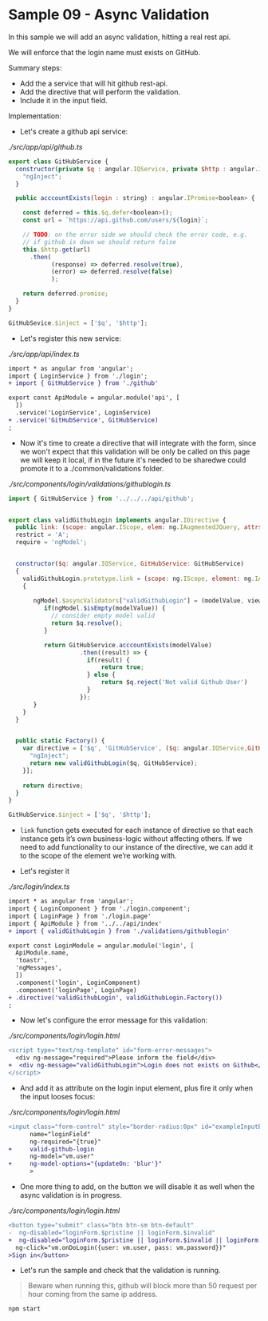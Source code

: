 # Sample 09 - Async Validation


In this sample we will add an async validation, hitting a real rest api.

We will enforce that the login name must exists on GitHub.

Summary steps:

- Add the a service that will hit github rest-api.
- Add the directive that will perform the validation.
- Include it in the input field.

Implementation:

- Let's create a github api service:


_./src/app/api/github.ts_

```javascript
export class GitHubService {    
  constructor(private $q : angular.IQService, private $http : angular.IHttpService) {
    "ngInject";
  }

  public acccountExists(login : string) : angular.IPromise<boolean> {         

    const deferred = this.$q.defer<boolean>();    
    const url = `https://api.github.com/users/${login}`;

    // TODO: on the error side we should check the error code, e.g.
    // if github is down we should return false
    this.$http.get(url)
      .then(
            (response) => deferred.resolve(true),
            (error) => deferred.resolve(false)
            );

    return deferred.promise;
  }
}

GitHubSevice.$inject = ['$q', '$http'];
```

- Let's register this new service:

_./src/app/api/index.ts_

```diff
import * as angular from 'angular';
import { LoginService } from './login';
+ import { GitHubService } from './github'

export const ApiModule = angular.module('api', [
  ])
  .service('LoginService', LoginService)
+ .service('GitHubService', GitHubService)  
;
```

- Now it's time to create a directive that will integrate with the form, since we won't expect that this validation will be only be called on this page we will keep it local, if in the future it's needed to be sharedwe could promote it to a ./common/validations folder.

_./src/components/login/validations/githublogin.ts_

```javascript
import { GitHubService } from '../../../api/github';


export class validGithubLogin implements angular.IDirective {
  public link: (scope: angular.IScope, elem: ng.IAugmentedJQuery, attrs: angular.IAttributes, ngModel: angular.INgModelController) => void;
  restrict = 'A';
  require = 'ngModel';


  constructor($q: angular.IQService, GitHubService: GitHubService)
  {
    validGithubLogin.prototype.link = (scope: ng.IScope, element: ng.IAugmentedJQuery, attrs: ng.IAttributes, ngModel: angular.INgModelController) =>
    {
       
       ngModel.$asyncValidators["validGithubLogin"] = (modelValue, viewValue) => {
          if(ngModel.$isEmpty(modelValue)) {
            // consider empty model valid
            return $q.resolve();
          }

          return GitHubService.acccountExists(modelValue)
                    .then((result) => {
                      if(result) {
                          return true;
                      } else {
                          return $q.reject('Not valid Github User')
                      }
                    });
       }
    }
  }


  public static Factory() {
    var directive = ['$q', 'GitHubService', ($q: angular.IQService,GitHubService: GitHubService) => {
      "ngInject";
      return new validGithubLogin($q, GitHubService);
    }];
    
    return directive;
  }
}

GitHubService.$inject = ['$q', '$http'];
```

- `link` function gets executed for each instance of directive so that each instance gets it’s own business-logic without affecting others. If we need to add functionality to our instance of the directive, we can add it to the scope of the element we’re working with. 

- Let's register it

_./src/login/index.ts_

```diff
import * as angular from 'angular';
import { LoginComponent } from './login.component';
import { LoginPage } from './login.page'
import { ApiModule } from '../../api/index'
+ import { validGithubLogin } from './validations/githublogin'

export const LoginModule = angular.module('login', [
  ApiModule.name,
  'toastr',
  'ngMessages',
  ])
  .component('login', LoginComponent)
  .component('loginPage', LoginPage)
+ .directive('validGithubLogin', validGithubLogin.Factory())  
;
```

- Now let's configure the error message for this validation:

_./src/components/login/login.html_

```diff
<script type="text/ng-template" id="form-error-messages">
  <div ng-message="required">Please inform the field</div>
+  <div ng-message="validGithubLogin">Login does not exists on Github</div>
</script>
```

- And add it as attribute on the login input element, plus fire it only when the input looses focus:

_./src/components/login/login.html_

```diff
<input class="form-control" style="border-radius:0px" id="exampleInputEmail1" placeholder="Enter email"
      name="loginField"    
      ng-required="{true}" 
+     valid-github-login
      ng-model="vm.user"
+     ng-model-options="{updateOn: 'blur'}"
      >
```


- One more thing to add, on the button we will disable it as well when
the async validation is in progress.

_./src/components/login/login.html_

```diff
<button type="submit" class="btn btn-sm btn-default"
-  ng-disabled="loginForm.$pristine || loginForm.$invalid"  
+  ng-disabled="loginForm.$pristine || loginForm.$invalid || loginForm.$pending"  
  ng-click="vm.onDoLogin({user: vm.user, pass: vm.password})"
>Sign in</button>
```

- Let's run the sample and check that the validation is running.

> Beware when running this, github will block more than 50 request per hour coming from the same ip address.

```cmd
npm start
```
